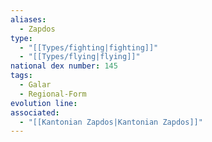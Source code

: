 ```yaml
---
aliases:
  - Zapdos
type:
  - "[[Types/fighting|fighting]]"
  - "[[Types/flying|flying]]"
national dex number: 145
tags:
  - Galar
  - Regional-Form
evolution line: 
associated:
  - "[[Kantonian Zapdos|Kantonian Zapdos]]"
---
```

